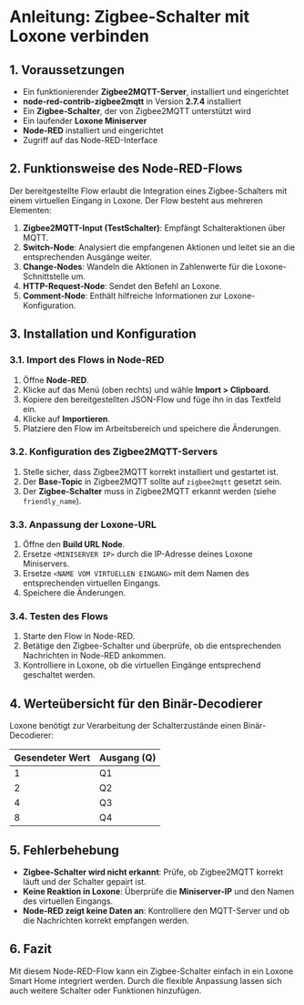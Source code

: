 # Anleitung: Zigbee-Schalter mit Loxone verbinden

## 1. Voraussetzungen
- Ein funktionierender **Zigbee2MQTT-Server**, installiert und eingerichtet
- **node-red-contrib-zigbee2mqtt** in Version **2.7.4** installiert
- Ein **Zigbee-Schalter**, der von Zigbee2MQTT unterstützt wird
- Ein laufender **Loxone Miniserver**
- **Node-RED** installiert und eingerichtet
- Zugriff auf das Node-RED-Interface

## 2. Funktionsweise des Node-RED-Flows
Der bereitgestellte Flow erlaubt die Integration eines Zigbee-Schalters mit einem virtuellen Eingang in Loxone. 
Der Flow besteht aus mehreren Elementen:

1. **Zigbee2MQTT-Input (TestSchalter)**: Empfängt Schalteraktionen über MQTT.
2. **Switch-Node**: Analysiert die empfangenen Aktionen und leitet sie an die entsprechenden Ausgänge weiter.
3. **Change-Nodes**: Wandeln die Aktionen in Zahlenwerte für die Loxone-Schnittstelle um.
4. **HTTP-Request-Node**: Sendet den Befehl an Loxone.
5. **Comment-Node**: Enthält hilfreiche Informationen zur Loxone-Konfiguration.

## 3. Installation und Konfiguration
### 3.1. Import des Flows in Node-RED
1. Öffne **Node-RED**.
2. Klicke auf das Menü (oben rechts) und wähle **Import > Clipboard**.
3. Kopiere den bereitgestellten JSON-Flow und füge ihn in das Textfeld ein.
4. Klicke auf **Importieren**.
5. Platziere den Flow im Arbeitsbereich und speichere die Änderungen.

### 3.2. Konfiguration des Zigbee2MQTT-Servers
1. Stelle sicher, dass Zigbee2MQTT korrekt installiert und gestartet ist.
2. Der **Base-Topic** in Zigbee2MQTT sollte auf `zigbee2mqtt` gesetzt sein.
3. Der **Zigbee-Schalter** muss in Zigbee2MQTT erkannt werden (siehe `friendly_name`).

### 3.3. Anpassung der Loxone-URL
1. Öffne den **Build URL Node**.
2. Ersetze `<MINISERVER IP>` durch die IP-Adresse deines Loxone Miniservers.
3. Ersetze `<NAME VOM VIRTUELLEN EINGANG>` mit dem Namen des entsprechenden virtuellen Eingangs.
4. Speichere die Änderungen.

### 3.4. Testen des Flows
1. Starte den Flow in Node-RED.
2. Betätige den Zigbee-Schalter und überprüfe, ob die entsprechenden Nachrichten in Node-RED ankommen.
3. Kontrolliere in Loxone, ob die virtuellen Eingänge entsprechend geschaltet werden.

## 4. Werteübersicht für den Binär-Decodierer
Loxone benötigt zur Verarbeitung der Schalterzustände einen Binär-Decodierer:

| Gesendeter Wert | Ausgang (Q) |
|----------------|------------|
| 1 | Q1 |
| 2 | Q2 |
| 4 | Q3 |
| 8 | Q4 |

## 5. Fehlerbehebung
- **Zigbee-Schalter wird nicht erkannt**: Prüfe, ob Zigbee2MQTT korrekt läuft und der Schalter gepairt ist.
- **Keine Reaktion in Loxone**: Überprüfe die **Miniserver-IP** und den Namen des virtuellen Eingangs.
- **Node-RED zeigt keine Daten an**: Kontrolliere den MQTT-Server und ob die Nachrichten korrekt empfangen werden.

## 6. Fazit
Mit diesem Node-RED-Flow kann ein Zigbee-Schalter einfach in ein Loxone Smart Home integriert werden. Durch die flexible Anpassung lassen sich auch weitere Schalter oder Funktionen hinzufügen.
